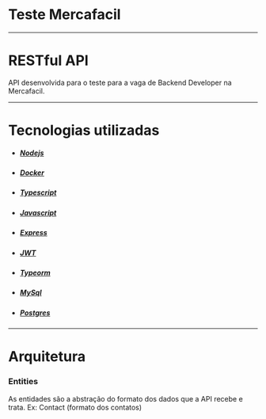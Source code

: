 # Teste Mercafacil

---

# RESTful API

 API desenvolvida para o teste para a vaga de Backend Developer na Mercafacil. 

---

# Tecnologias utilizadas

- ##### [Nodejs](https://nodejs.org/en/)
- ##### [Docker](https://www.docker.com/)
- ##### [Typescript](https://www.typescriptlang.org/)
- ##### [Javascript](https://www.javascript.com/)
- ##### [Express](https://expressjs.com/pt-br/)
- ##### [JWT](https://jwt.io/)
- ##### [Typeorm](https://typeorm.io/#/)
- ##### [MySql](https://www.mysql.com/)
- ##### [Postgres](https://www.postgresql.org/)

---

# Arquitetura

### Entities

As entidades são a abstração do formato dos dados que a API recebe e trata. Ex: Contact (formato dos contatos)